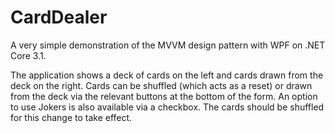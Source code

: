 # CardDealer

A very simple demonstration of the MVVM design pattern with WPF on .NET Core 3.1.

The application shows a deck of cards on the left and cards drawn from the deck on the right.
Cards can be shuffled (which acts as a reset) or drawn from the deck via the relevant buttons at the bottom of the form.
An option to use Jokers is also available via a checkbox. The cards should be shuffled for this change to take effect.
